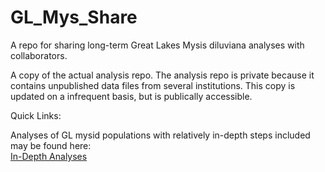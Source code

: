# GL_Mys_Share
A repo for sharing long-term Great Lakes Mysis diluviana analyses with collaborators.

A copy of the actual analysis repo.  The analysis repo is private because it contains unpublished data files from several institutions.  This copy is updated on a infrequent basis, but is publically accessible.


Quick Links:

Analyses of GL mysid populations with relatively in-depth steps included may be found here:  
[In-Depth Analyses](GLNPO_Long_term_2019.md)


